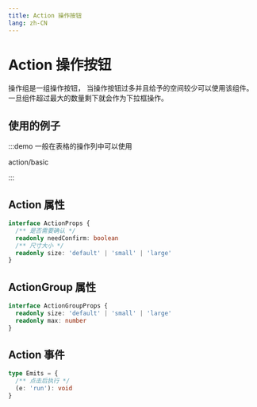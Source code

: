 ```yaml
---
title: Action 操作按钮
lang: zh-CN
---
```


# Action 操作按钮

操作组是一组操作按钮， 当操作按钮过多并且给予的空间较少可以使用该组件。
一旦组件超过最大的数量剩下就会作为下拉框操作。

## 使用的例子

:::demo 一般在表格的操作列中可以使用

action/basic

:::

## Action 属性

```ts
interface ActionProps {
  /** 是否需要确认 */
  readonly needConfirm: boolean
  /** 尺寸大小 */
  readonly size: 'default' | 'small' | 'large'
}
```

## ActionGroup 属性

```ts
interface ActionGroupProps {
  readonly size: 'default' | 'small' | 'large'
  readonly max: number
}
```

## Action 事件

```ts
type Emits = {
  /** 点击后执行 */
  (e: 'run'): void
}

```
